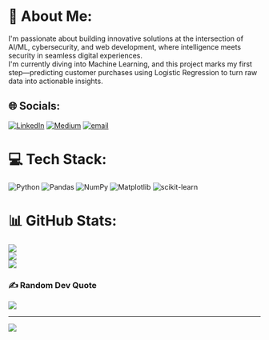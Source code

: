 # 💫 About Me:
I'm passionate about building innovative solutions at the intersection of AI/ML, cybersecurity, and web development, where intelligence meets security in seamless digital experiences.<br>I'm currently diving into Machine Learning, and this project marks my first step—predicting customer purchases using Logistic Regression to turn raw data into actionable insights.


## 🌐 Socials:
[![LinkedIn](https://img.shields.io/badge/LinkedIn-%230077B5.svg?logo=linkedin&logoColor=white)](https://linkedin.com/in/www.linkedin.com/in/megh-chauhan-23740b283) [![Medium](https://img.shields.io/badge/Medium-12100E?logo=medium&logoColor=white)](https://medium.com/@@meghchauhan8) [![email](https://img.shields.io/badge/Email-D14836?logo=gmail&logoColor=white)](mailto:meghchauhan8.study@gmail.com) 

# 💻 Tech Stack:
![Python](https://img.shields.io/badge/python-3670A0?style=for-the-badge&logo=python&logoColor=ffdd54) ![Pandas](https://img.shields.io/badge/pandas-%23150458.svg?style=for-the-badge&logo=pandas&logoColor=white) ![NumPy](https://img.shields.io/badge/numpy-%23013243.svg?style=for-the-badge&logo=numpy&logoColor=white)  ![Matplotlib](https://img.shields.io/badge/Matplotlib-%23ffffff.svg?style=for-the-badge&logo=Matplotlib&logoColor=black) ![scikit-learn](https://img.shields.io/badge/scikit--learn-%23F7931E.svg?style=for-the-badge&logo=scikit-learn&logoColor=white) 
# 📊 GitHub Stats:
![](https://github-readme-stats.vercel.app/api?username=Megh8py&theme=tokyonight&hide_border=false&include_all_commits=true&count_private=true)<br/>
![](https://nirzak-streak-stats.vercel.app/?user=Megh8py&theme=tokyonight&hide_border=false)<br/>
![](https://github-readme-stats.vercel.app/api/top-langs/?username=Megh8py&theme=tokyonight&hide_border=false&include_all_commits=true&count_private=true&layout=compact)

### ✍️ Random Dev Quote
![](https://quotes-github-readme.vercel.app/api?type=horizontal&theme=radical)

---
[![](https://visitcount.itsvg.in/api?id=Megh8py&icon=0&color=0)](https://visitcount.itsvg.in)

<!-- Proudly created with GPRM ( https://gprm.itsvg.in ) -->
